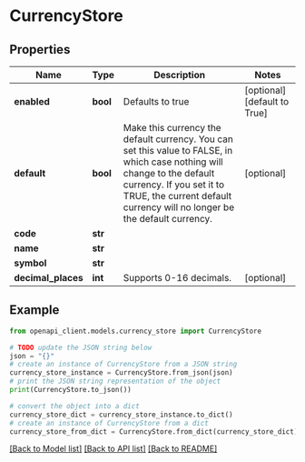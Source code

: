 # CurrencyStore


## Properties

Name | Type | Description | Notes
------------ | ------------- | ------------- | -------------
**enabled** | **bool** | Defaults to true | [optional] [default to True]
**default** | **bool** | Make this currency the default currency. You can set this value to FALSE, in which case nothing will change to the default currency. If you set it to TRUE, the current default currency will no longer be the default currency. | [optional] 
**code** | **str** |  | 
**name** | **str** |  | 
**symbol** | **str** |  | 
**decimal_places** | **int** | Supports 0-16 decimals. | [optional] 

## Example

```python
from openapi_client.models.currency_store import CurrencyStore

# TODO update the JSON string below
json = "{}"
# create an instance of CurrencyStore from a JSON string
currency_store_instance = CurrencyStore.from_json(json)
# print the JSON string representation of the object
print(CurrencyStore.to_json())

# convert the object into a dict
currency_store_dict = currency_store_instance.to_dict()
# create an instance of CurrencyStore from a dict
currency_store_from_dict = CurrencyStore.from_dict(currency_store_dict)
```
[[Back to Model list]](../README.md#documentation-for-models) [[Back to API list]](../README.md#documentation-for-api-endpoints) [[Back to README]](../README.md)


